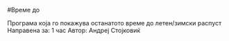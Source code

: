 #Време до

Програма која го покажува останатото време до летен/зимски распуст
Направена за: 1 час
Автор: Андреј Стојковиќ